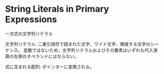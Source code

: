 # String Literals in Primary Expressions
一次式の文字列リテラル

文字列リテラル:
二重引用符で囲まれた文字、ワイド文字、隣接する文字のシーケンス。
変数ではないため、文字列リテラルおよびその要素はいずれも代入演算の左側のオペランドにはならない。

式に含まれる配列:
ポインターに変換される。


